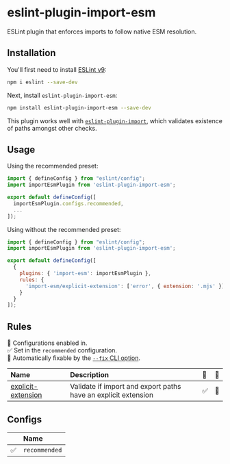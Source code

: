 # eslint-plugin-import-esm

ESLint plugin that enforces imports to follow native ESM resolution.

## Installation

You'll first need to install [ESLint v9](https://eslint.org/):

```sh
npm i eslint --save-dev
```

Next, install `eslint-plugin-import-esm`:

```sh
npm install eslint-plugin-import-esm --save-dev
```

This plugin works well with [`eslint-plugin-import`](https://github.com/import-js/eslint-plugin-import), which validates existence of paths amongst other checks.

## Usage

Using the recommended preset:

```js
import { defineConfig } from "eslint/config";
import importEsmPlugin from 'eslint-plugin-import-esm';

export default defineConfig([
  importEsmPlugin.configs.recommended,
  ...
]);
```

Using without the recommended preset:

```js
import { defineConfig } from "eslint/config";
import importEsmPlugin from 'eslint-plugin-import-esm';

export default defineConfig([
  {
    plugins: { 'import-esm': importEsmPlugin },
    rules: {
      'import-esm/explicit-extension': ['error', { extension: '.mjs' }]
    }
  }
]);
```

## Rules

<!-- begin auto-generated rules list -->

💼 Configurations enabled in.\
✅ Set in the `recommended` configuration.\
🔧 Automatically fixable by the [`--fix` CLI option](https://eslint.org/docs/user-guide/command-line-interface#--fix).

| Name                                                   | Description                                                    | 💼 | 🔧 |
| :----------------------------------------------------- | :------------------------------------------------------------- | :- | :- |
| [explicit-extension](docs/rules/explicit-extension.md) | Validate if import and export paths have an explicit extension | ✅  | 🔧 |

<!-- end auto-generated rules list -->

## Configs

<!-- begin auto-generated configs list -->

|    | Name          |
| :- | :------------ |
| ✅  | `recommended` |

<!-- end auto-generated configs list -->
